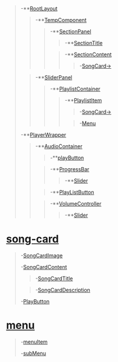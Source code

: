 > -\*\*[RootLayout](./src/presentationals/common/RootLayout.tsx) <br>
>
> > -\*\*[TempComponent](./src/App.tsx)<br>
> >
> > > -\*\*[SectionPanel](./src/presentationals/home/SectionPanel.tsx)<br>
> > >
> > > > -\*\*[SectionTitle](./src/presentationals/common/Section.tsx)<br>
> > >
> > > > -\*\*[SectionContent](./src/presentationals/common/Section.tsx)<br>
> > > >
> > > > > -[SongCard->](#song-card)<br>
>
> > -\*\*[SliderPanel](./src/presentationals/common/SliderPanel.tsx)<br>
> >
> > > -\*\*[PlaylistContainer](./src/containers/home/PlaylistContainer.tsx)<br>
> > >
> > > > -\*\*[PlaylistItem](./src/presentationals/home/PlaylistItem.tsx) <br>
> > > >
> > > > > -[SongCard->](#song-card)<br>
> > > >
> > > > > -[Menu](#menu)<br>
>
> -\*\*[PlayerWrapper](./src/presentationals/player/playerWrapper.tsx)<br>
>
> > -\*\*[AudioContainer](./src/containers/player/AudioContainer.tsx)<br>
> >
> > > -\*\*[playButton](./src/presentationals/player/PlayButton.tsx)<br>
> >
> > > -\*\*[ProgressBar](./src/containers/player/ProgressBar.tsx)<br>
> > >
> > > > -\*\*[Slider](./src/presentationals/player/Slider.tsx)<br>
> >
> > > -\*\*[PlayListButton](./src/presentationals/player/PlayListButton.tsx)<br>
> >
> > > -\*\*[VolumeController](./src/containers/player/VolumeController.tsx)<br>
> > >
> > > > -\*\*[Slider](./src/presentationals/player/Slider.tsx)<br>

# [song-card ](./src/presentationals/common/SongCard.tsx)

> -[SongCardImage](./src/presentationals/common/SongCard.tsx)<br>
>
> -[SongCardContent](./src/presentationals/common/SongCard.tsx)<br>
>
> > -[SongCardTitle](./src/presentationals/common/SongCard.tsx)<br>
>
> > -[SongCardDescription](./src/presentationals/common/SongCard.tsx)<br>
>
> -[PlayButton](./src/presentationals/player/PlayButton.tsx)<br>

# [menu]()

> -[menuItem]()
>
> -[subMenu]()

